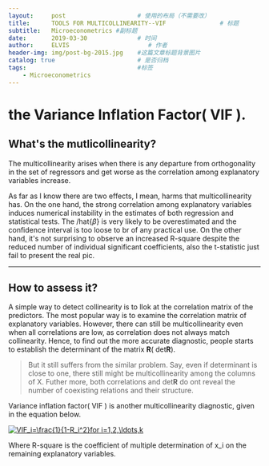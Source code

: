 ```yaml
---
layout:     post                    # 使用的布局（不需要改）
title:      TOOLS FOR MULTICOLLINEARITY--VIF               # 标题 
subtitle:   Microeconometrics #副标题
date:       2019-03-30              # 时间
author:     ELVIS                      # 作者
header-img: img/post-bg-2015.jpg    #这篇文章标题背景图片
catalog: true                       # 是否归档
tags:                               #标签
    - Microeconometrics
---
```


#  the Variance Inflation Factor( VIF ).

## What's the mutlicollinearity?

The multicollinearity arises when there is any departure from orthogonality in the set of regressors and get worse as the correlation among explanatory variables increase.      

As far as I know there are two effects, I mean, harms that multicollinearity has. On the one hand, the strong correlation among explanatory variables induces numerical instability in the estimates of both regression and statistical tests. The /hat{$\beta$} is very likely to be overestimated and the confidence interval is too loose to br of any practical use. On the other hand, it's not surprising to observe an increased R-square despite the reduced number of individual significant coefficients, also the t-statistic just fail to present the real pic.  

---
## How to assess it?
A simple way to detect collinearity is to llok at the correlation matrix of the predictors. The most popular way is to examine the correlation matrix of explanatory variables.
However, there can still be multicollinearity even when all correlations are low, as correlation does not always match collinearity. Hence, to find out the more accurate diagnostic, people starts to establish the determinant of the matrix **R**( det**R**).

> But it still suffers from the similar problem. Say, even if determinant is close to one, there still might be multicollinearity among the columns of X. Futher more, both correlations and det**R** do ont reveal the number of coexisting relations and their structure.    

Variance inflation factor( VIF ) is another multicollinearity diagnostic, given in the equation below.   


<a href="https://www.codecogs.com/eqnedit.php?latex=VIF_i=\frac{1}{1-R_i^2}for&space;i=1,2,\ldots,k" target="_blank"><img src="https://latex.codecogs.com/gif.latex?VIF_i=\frac{1}{1-R_i^2}for&space;i=1,2,\ldots,k" title="VIF_i=\frac{1}{1-R_i^2}for i=1,2,\ldots,k" /></a>


Where R-square is the coefficient of multiple determination of x_i on the remaining explanatory variables.
